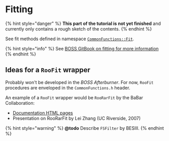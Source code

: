 # Fitting

{% hint style="danger" %}
**This part of the tutorial is not yet finished** and currently only contains a rough sketch of the contents.
{% endhint %}

See fit methods defined in namespace [`CommonFunctions::Fit`](https://redeboer.github.io/BOSS_Afterburner/namespaceCommonFunctions_1_1Fit.html).

{% hint style="info" %}
See [BOSS GitBook on fitting for more information](https://besiii.gitbook.io/boss/physics/fitting)
{% endhint %}

## Ideas for a `RooFit` wrapper

Probably won't be developed in the _BOSS Afterburner_. For now, `RooFit` procedures are enveloped in the `CommonFunctions.h` header.

An example of a `RooFit` wrapper would be `RooRarFit` by the BaBar Collaboration:

* [Documentation HTML pages](http://hepwww.rl.ac.uk/fwilson/RooRarFit.html)
* Presentation on RooRarFit by Lei Zhang \(UC Riverside, 2007\)

{% hint style="warning" %}
**@todo** Describe `FSFilter` by BESIII.
{% endhint %}

